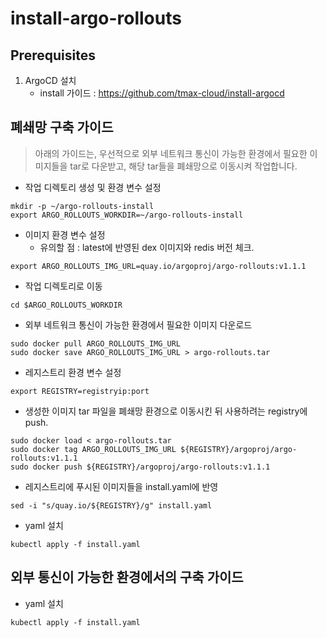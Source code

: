 # install-argo-rollouts
## Prerequisites
1. ArgoCD 설치
    * install 가이드 : https://github.com/tmax-cloud/install-argocd

## 폐쇄망 구축 가이드
> 아래의 가이드는, 우선적으로 외부 네트워크 통신이 가능한 환경에서 필요한 이미지들을 tar로 다운받고, 해당 tar들을 폐쇄망으로 이동시켜 작업합니다. 

* 작업 디렉토리 생성 및 환경 변수 설정
```
mkdir -p ~/argo-rollouts-install
export ARGO_ROLLOUTS_WORKDIR=~/argo-rollouts-install
```

* 이미지 환경 변수 설정
    * 유의할 점 : latest에 반영된 dex 이미지와 redis 버전 체크.
```
export ARGO_ROLLOUTS_IMG_URL=quay.io/argoproj/argo-rollouts:v1.1.1
```
* 작업 디렉토리로 이동
```
cd $ARGO_ROLLOUTS_WORKDIR
```
* 외부 네트워크 통신이 가능한 환경에서 필요한 이미지 다운로드
```
sudo docker pull ARGO_ROLLOUTS_IMG_URL
sudo docker save ARGO_ROLLOUTS_IMG_URL > argo-rollouts.tar
```
* 레지스트리 환경 변수 설정
```
export REGISTRY=registryip:port
```

* 생성한 이미지 tar 파일을 폐쇄망 환경으로 이동시킨 뒤 사용하려는 registry에 push.
```
sudo docker load < argo-rollouts.tar
sudo docker tag ARGO_ROLLOUTS_IMG_URL ${REGISTRY}/argoproj/argo-rollouts:v1.1.1
sudo docker push ${REGISTRY}/argoproj/argo-rollouts:v1.1.1
```

* 레지스트리에 푸시된 이미지들을 install.yaml에 반영
```
sed -i "s/quay.io/${REGISTRY}/g" install.yaml		 
```

* yaml 설치
```
kubectl apply -f install.yaml
```

## 외부 통신이 가능한 환경에서의 구축 가이드
* yaml 설치
```
kubectl apply -f install.yaml
```
